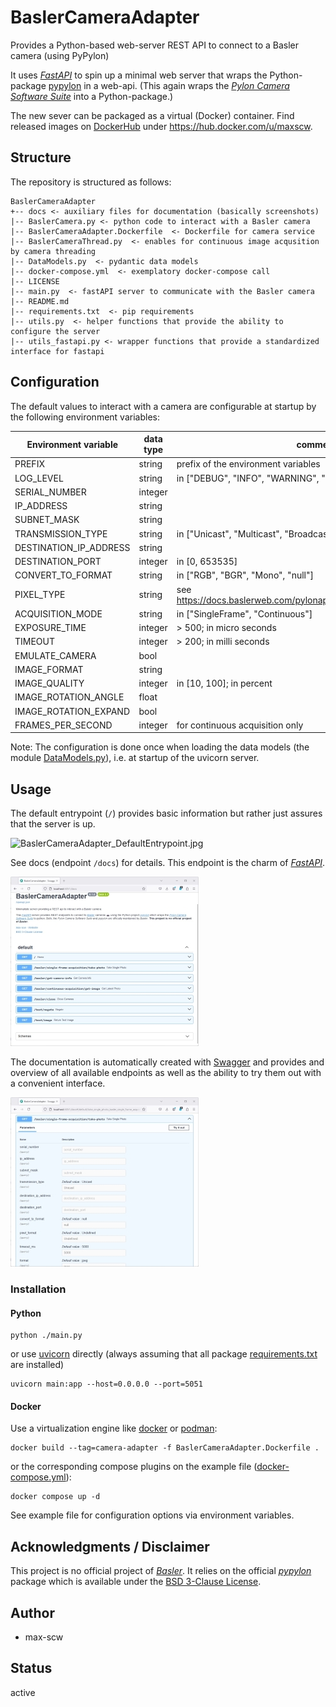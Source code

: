 # BaslerCameraAdapter

Provides a Python-based web-server REST API to connect to a Basler camera (using PyPylon)

It uses [*FastAPI*](https://fastapi.tiangolo.com/) to spin up a minimal web server that wraps the Python-package [pypylon](https://github.com/basler/pypylon) in a web-api.
(This again wraps the [*Pylon Camera Software Suite*](https://www2.baslerweb.com/en/downloads/software-downloads/) into a Python-package.)

The new sever can be packaged as a virtual (Docker) container. Find released images on [DockerHub](https://hub.docker.com) under https://hub.docker.com/u/maxscw.



## Structure

The repository is structured as follows:
``` 
BaslerCameraAdapter
+-- docs <- auxiliary files for documentation (basically screenshots)
|-- BaslerCamera.py <- python code to interact with a Basler camera
|-- BaslerCameraAdapter.Dockerfile  <- Dockerfile for camera service
|-- BaslerCameraThread.py  <- enables for continuous image acqusition by camera threading
|-- DataModels.py  <- pydantic data models
|-- docker-compose.yml  <- exemplatory docker-compose call
|-- LICENSE
|-- main.py  <- fastAPI server to communicate with the Basler camera
|-- README.md
|-- requirements.txt  <- pip requirements
|-- utils.py  <- helper functions that provide the ability to configure the server
|-- utils_fastapi.py <- wrapper functions that provide a standardized interface for fastapi
```


## Configuration

The default values to interact with a camera are configurable at startup by the following environment variables:

| Environment variable    | data type | comment                                                              |
|-------------------------|-----------|----------------------------------------------------------------------|
| PREFIX                  | string    | prefix of the environment variables                                  |
| LOG_LEVEL               | string    | in ["DEBUG", "INFO", "WARNING", "ERROR", "FATAL"]                    |
| SERIAL_NUMBER           | integer   |                                                                      |
| IP_ADDRESS              | string    |                                                                      |
| SUBNET_MASK             | string    |                                                                      |
| TRANSMISSION_TYPE       | string    | in ["Unicast", "Multicast", "Broadcast"]                             |
| DESTINATION_IP_ADDRESS  | string    |                                                                      |
| DESTINATION_PORT        | integer   | in [0, 653535]                                                       |
| CONVERT_TO_FORMAT       | string    | in ["RGB", "BGR", "Mono", "null"]                                    |
| PIXEL_TYPE              | string    | see https://docs.baslerweb.com/pylonapi/net/T_Basler_Pylon_PixelType |
| ACQUISITION_MODE        | string    | in ["SingleFrame", "Continuous"]                                     |
| EXPOSURE_TIME           | integer   | > 500; in micro seconds                                              |
| TIMEOUT                 | integer   | > 200; in milli seconds                                              |
| EMULATE_CAMERA          | bool      |                                                                      |
| IMAGE_FORMAT            | string    |                                                                      |
| IMAGE_QUALITY           | integer   | in [10, 100]; in percent                                             |
| IMAGE_ROTATION_ANGLE    | float     |                                                                      |
| IMAGE_ROTATION_EXPAND   | bool      |                                                                      |
| FRAMES_PER_SECOND       | integer   | for continuous acquisition only                                      |


Note: The configuration is done once when loading the data models (the module [DataModels.py](DataModels.py)), i.e. at startup of the uvicorn server.

## Usage

The default entrypoint (`/`) provides basic information but rather just assures that the server is up.

![BaslerCameraAdapter_DefaultEntrypoint.jpg](docs%2FBaslerCameraAdapter_DefaultEntrypoint.jpg)

See docs (endpoint `/docs`) for details. This endpoint is the charm of [*FastAPI*](https://fastapi.tiangolo.com/). 

![BaslerCameraAdapter_docs.jpg](docs%2FBaslerCameraAdapter_docs.jpg)

The documentation is automatically created with [Swagger](https://swagger.io/) and provides and overview of all available endpoints as well as the ability to try them out with a convenient interface.

![BaslerCameraAdapter_docs_take_photo.jpg](docs%2FBaslerCameraAdapter_docs_take_photo.jpg)




### Installation

#### Python

````shell
python ./main.py
````
or use [uvicorn](https://www.uvicorn.org/) directly (always assuming that all package [requirements.txt](requirements.txt) are installed)
````shell
uvicorn main:app --host=0.0.0.0 --port=5051
````


#### Docker

Use a virtualization engine like [docker](https://www.docker.com/) or [podman](https://podman.io/):

````shell
docker build --tag=camera-adapter -f BaslerCameraAdapter.Dockerfile .
````
or the corresponding compose plugins on the example file ([docker-compose.yml](docker-compose.yml)):

````shell
docker compose up -d
````
See example file for configuration options via environment variables.

## Acknowledgments / Disclaimer

This project is no official project of [*Basler*](https://www.baslerweb.com).
It relies on the official [*pypylon*](https://pypi.org/project/pypylon/) package which is available under the [BSD 3-Clause License](https://github.com/basler/pypylon/blob/master/LICENSE).


## Author

 - max-scw

## Status

active